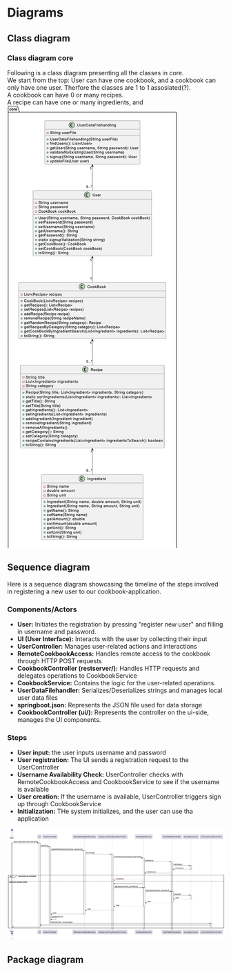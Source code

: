 # Diagrams 

## Class diagram
### Class diagram core
Following is a class diagram presenting all the classes in core.   
We start from the top:
    User can have one cookbook, and a cookbook can only have one user. Therfore the classes are 1 to 1 assosiated(?).   
    A cookbook can have 0 or many recipes.  
    A recipe can have one or many ingredients, and 
![CoreClassDiagram](/cookbook/docs/release3/Diagrams/CoreClassDiagram.png)


## Sequence diagram 
Here is a sequence diagram showcasing the timeline of the steps involved in registering a new user to our cookbook-application.


### Components/Actors
- **User:** Initiates the registration by pressing "register new user" and filling in username and password.
- **UI (User Interface):** Interacts with the user by collecting their input
- **UserController:** Manages user-related actions and interactions  
- **RemoteCookbookAccess:** Handles remote access to the cookbook through HTTP POST requests
- **CookbookController (restserver/):** Handles HTTP requests and delegates operations to CookbookService
- **CookbookService:** Contains the logic for the user-related operations. 
- **UserDataFilehandler:** Serializes/Deserializes strings and manages local user data files
- **springboot.json:** Represents the JSON file used for data storage
- **CookbookController (ui/):** Represents the controller on the ui-side, manages the UI components.

### Steps 
- **User input:** the user inputs username and password
- **User registration:** The UI sends a registration request to the UserController
- **Username Availability Check:** UserController checks with RemoteCookbookAccess and CookbookService to see if the username is available
- **User creation:** If the username is available, UserController triggers sign up through CookbookService
- **Initialization:** THe system initializes, and the user can use tha application 

![SequenceDiagramRegisterNewUser](/cookbook/docs/release3/Diagrams/SequenceDiagramRegisterNewUser.png)
## Package diagram 